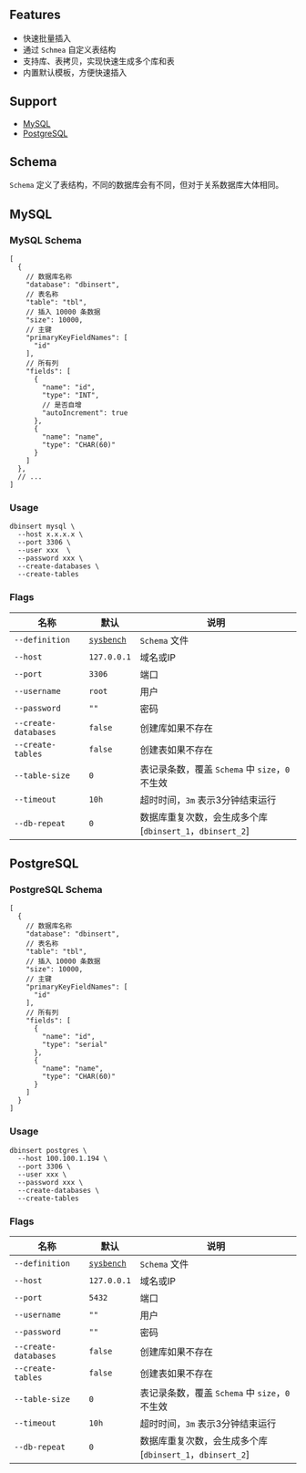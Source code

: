 ## Features

- 快速批量插入
- 通过 `Schmea` 自定义表结构
- 支持库、表拷贝，实现快速生成多个库和表
- 内置默认模板，方便快速插入

## Support

- [MySQL](#MySQL)
- [PostgreSQL](#PostgreSQL)

## Schema

`Schema` 定义了表结构，不同的数据库会有不同，但对于关系数据库大体相同。

## MySQL

### MySQL Schema

```json5
[
  {
    // 数据库名称
    "database": "dbinsert",
    // 表名称
    "table": "tbl",
    // 插入 10000 条数据
    "size": 10000,
    // 主键
    "primaryKeyFieldNames": [
      "id"
    ],
    // 所有列
    "fields": [
      {
        "name": "id",
        "type": "INT",
        // 是否自增
        "autoIncrement": true
      },
      {
        "name": "name",
        "type": "CHAR(60)"
      }
    ]
  },
  // ... 
]
```

### Usage

```shell
dbinsert mysql \
  --host x.x.x.x \ 
  --port 3306 \
  --user xxx  \
  --password xxx \
  --create-databases \
  --create-tables
```

### Flags

| 名称                 | 默认                                                | 说明                                                      |
| -------------------- | --------------------------------------------------- | --------------------------------------------------------- |
| `--definition`       | [`sysbench`](./relation/schema/sysbench_mysql.json) | `Schema` 文件                                             |
| `--host`             | `127.0.0.1`                                         | 域名或IP                                                  |
| `--port`             | `3306`                                              | 端口                                                      |
| `--username`         | `root`                                              | 用户                                                      |
| `--password`         | `""`                                                | 密码                                                      |
| `--create-databases` | `false`                                             | 创建库如果不存在                                          |
| `--create-tables`    | `false`                                             | 创建表如果不存在                                          |
| `--table-size`       | `0`                                                 | 表记录条数，覆盖 `Schema` 中 `size`，`0` 不生效           |
| `--timeout`          | `10h`                                               | 超时时间，`3m` 表示3分钟结束运行                          |
| `--db-repeat`        | `0`                                                 | 数据库重复次数，会生成多个库 [`dbinsert_1`，`dbinsert_2`] |

## PostgreSQL

### PostgreSQL Schema

```json5
[
  {
    // 数据库名称
    "database": "dbinsert",
    // 表名称
    "table": "tbl",
    // 插入 10000 条数据
    "size": 10000,
    // 主键
    "primaryKeyFieldNames": [
      "id"
    ],
    // 所有列
    "fields": [
      {
        "name": "id",
        "type": "serial"
      },
      {
        "name": "name",
        "type": "CHAR(60)"
      }
    ]
  }
]
```

### Usage

```shell
dbinsert postgres \
  --host 100.100.1.194 \ 
  --port 3306 \
  --user xxx \
  --password xxx \
  --create-databases \
  --create-tables
```

### Flags

| 名称                 | 默认                                                | 说明                                                      |
| -------------------- | --------------------------------------------------- | --------------------------------------------------------- |
| `--definition`       | [`sysbench`](./relation/schema/sysbench_mysql.json) | `Schema` 文件                                             |
| `--host`             | `127.0.0.1`                                         | 域名或IP                                                  |
| `--port`             | `5432`                                              | 端口                                                      |
| `--username`         | `""`                                                | 用户                                                      |
| `--password`         | `""`                                                | 密码                                                      |
| `--create-databases` | `false`                                             | 创建库如果不存在                                          |
| `--create-tables`    | `false`                                             | 创建表如果不存在                                          |
| `--table-size`       | `0`                                                 | 表记录条数，覆盖 `Schema` 中 `size`，`0` 不生效           |
| `--timeout`          | `10h`                                               | 超时时间，`3m` 表示3分钟结束运行                          |
| `--db-repeat`        | `0`                                                 | 数据库重复次数，会生成多个库 [`dbinsert_1`，`dbinsert_2`] |

